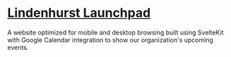 # [Lindenhurst Launchpad](https://lindenhurstlaunchpad.org)

A website optimized for mobile and desktop browsing built using SvelteKit with Google Calendar integration to show our organization's upcoming events. 
